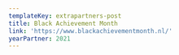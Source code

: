 ```yaml
---
templateKey: extrapartners-post
title: Black Achievement Month
link: 'https://www.blackachievementmonth.nl/'
yearPartner: 2021
---
```

